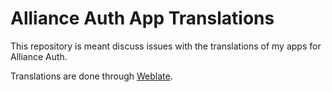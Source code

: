 # Alliance Auth App Translations

This repository is meant discuss issues with the translations of my apps for Alliance Auth.

Translations are done through [Weblate](https://weblate.ppfeufer.de).
